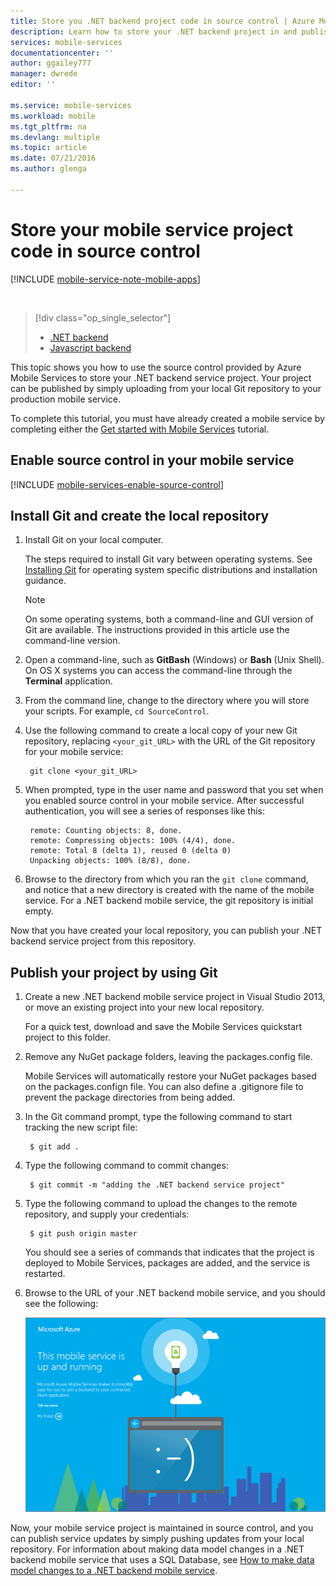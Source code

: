 ```yaml
---
title: Store you .NET backend project code in source control | Azure Mobile Services
description: Learn how to store your .NET backend project in and publish from a local Git repo on your computer.
services: mobile-services
documentationcenter: ''
author: ggailey777
manager: dwrede
editor: ''

ms.service: mobile-services
ms.workload: mobile
ms.tgt_pltfrm: na
ms.devlang: multiple
ms.topic: article
ms.date: 07/21/2016
ms.author: glenga

---
```

# Store your mobile service project code in source control
[!INCLUDE [mobile-service-note-mobile-apps](../../includes/mobile-services-note-mobile-apps.md)]

&nbsp;

> [!div class="op_single_selector"]
> * [.NET backend](mobile-services-dotnet-backend-store-code-source-control.md)
> * [Javascript backend](mobile-services-store-scripts-source-control.md)
> 
> 

This topic shows you how to use the source control provided by Azure Mobile Services to store your .NET backend service project. Your project can be published by simply uploading from your local Git repository to your production mobile service.

To complete this tutorial, you must have already created a mobile service by completing either the [Get started with Mobile Services] tutorial.

## <a name="enable-source-control"></a>Enable source control in your mobile service
[!INCLUDE [mobile-services-enable-source-control](../../includes/mobile-services-enable-source-control.md)]

## <a name="clone-repo"></a>Install Git and create the local repository
1. Install Git on your local computer.
   
    The steps required to install Git vary between operating systems. See [Installing Git] for operating system specific distributions and installation guidance.
   
   > [!NOTE]
   > On some operating systems, both a command-line and GUI version of Git are available. The instructions provided in this article use the command-line version.
   > 
   > 
2. Open a command-line, such as **GitBash** (Windows) or **Bash** (Unix Shell). On OS X systems you can access the command-line through the **Terminal** application.
3. From the command line, change to the directory where you will store your scripts. For example, `cd SourceControl`.
4. Use the following command to create a local copy of your new Git repository, replacing `<your_git_URL>` with the URL of the Git repository for your mobile service:
   
        git clone <your_git_URL>
5. When prompted, type in the user name and password that you set when you enabled source control in your mobile service. After successful authentication, you will see a series of responses like this:
   
        remote: Counting objects: 8, done.
        remote: Compressing objects: 100% (4/4), done.
        remote: Total 8 (delta 1), reused 0 (delta 0)
        Unpacking objects: 100% (8/8), done.
6. Browse to the directory from which you ran the `git clone` command, and notice that a new directory is created with the name of the mobile service. For a .NET backend mobile service, the git repository is initial empty.

Now that you have created your local repository, you can publish your .NET backend service project from this repository.

## <a name="deploy-scripts"></a>Publish your project by using Git
1. Create a new .NET backend mobile service project in Visual Studio 2013, or move an existing project into your new local repository.
   
    For a quick test, download and save the Mobile Services quickstart project to this folder.
2. Remove any NuGet package folders, leaving the packages.config file.
   
    Mobile Services will automatically restore your NuGet packages based on the packages.confign file. You can also define a .gitignore file to prevent the package directories from being added.
3. In the Git command prompt, type the following command to start tracking the new script file:
   
        $ git add .
4. Type the following command to commit changes:
   
        $ git commit -m "adding the .NET backend service project"
5. Type the following command to upload the changes to the remote repository, and supply your credentials:
   
        $ git push origin master
   
    You should see a series of commands that indicates that the project is deployed to Mobile Services, packages are added, and the service is restarted.
6. Browse to the URL of your .NET backend mobile service, and you should see the following:
   
    ![Mobile Services startup page](./media/mobile-services-dotnet-backend-store-code-source-control/mobile-service-startup.png)

Now, your mobile service project is maintained in source control, and you can publish service updates by simply pushing updates from your local repository. For information about making data model changes in a .NET backend mobile service that uses a SQL Database, see [How to make data model changes to a .NET backend mobile service].

<!-- Anchors. -->

<!-- Images. -->

<!-- URLs. -->
[Git website]: http://git-scm.com
[Source control]: http://msdn.microsoft.com/library/windowsazure/c25aaede-c1f0-4004-8b78-113708761643
[Installing Git]: http://git-scm.com/book/en/Getting-Started-Installing-Git
[Get started with Mobile Services]: mobile-services-dotnet-backend-ios-get-started.md
[How to make data model changes to a .NET backend mobile service]: mobile-services-dotnet-backend-how-to-use-code-first-migrations.md
